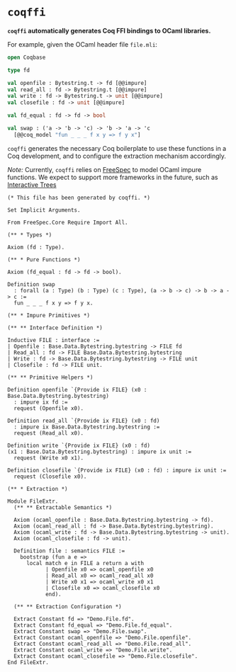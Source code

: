 # `coqffi`

**`coqffi` automatically generates Coq FFI bindings to OCaml
libraries.**

For example, given the OCaml header file `file.mli`:

```ocaml
open Coqbase

type fd

val openfile : Bytestring.t -> fd [@@impure]
val read_all : fd -> Bytestring.t [@@impure]
val write : fd -> Bytestring.t -> unit [@@impure]
val closefile : fd -> unit [@@impure]

val fd_equal : fd -> fd -> bool

val swap : ('a -> 'b -> 'c) -> 'b -> 'a -> 'c
  [@@coq_model "fun _ _ _ f x y => f y x"]
```

`coqffi` generates the necessary Coq boilerplate to use these
functions in a Coq development, and to configure the extraction
mechanism accordingly.

*Note:* Currently, `coqffi` relies on
[FreeSpec](https://github.com/ANSSI-FR/FreeSpec) to model OCaml impure
functions. We expect to support more frameworks in the future, such as
[Interactive Trees](https://github.com/DeepSpec/InteractionTrees)

```coq
(* This file has been generated by coqffi. *)

Set Implicit Arguments.

From FreeSpec.Core Require Import All.

(** * Types *)

Axiom (fd : Type).

(** * Pure Functions *)

Axiom (fd_equal : fd -> fd -> bool).

Definition swap
  : forall (a : Type) (b : Type) (c : Type), (a -> b -> c) -> b -> a -> c :=
  fun _ _ _ f x y => f y x.

(** * Impure Primitives *)

(** ** Interface Definition *)

Inductive FILE : interface :=
| Openfile : Base.Data.Bytestring.bytestring -> FILE fd
| Read_all : fd -> FILE Base.Data.Bytestring.bytestring
| Write : fd -> Base.Data.Bytestring.bytestring -> FILE unit
| Closefile : fd -> FILE unit.

(** ** Primitive Helpers *)

Definition openfile `{Provide ix FILE} (x0 : Base.Data.Bytestring.bytestring)
  : impure ix fd :=
  request (Openfile x0).

Definition read_all `{Provide ix FILE} (x0 : fd)
  : impure ix Base.Data.Bytestring.bytestring :=
  request (Read_all x0).

Definition write `{Provide ix FILE} (x0 : fd)
(x1 : Base.Data.Bytestring.bytestring) : impure ix unit :=
  request (Write x0 x1).

Definition closefile `{Provide ix FILE} (x0 : fd) : impure ix unit :=
  request (Closefile x0).

(** * Extraction *)

Module FileExtr.
  (** ** Extractable Semantics *)

  Axiom (ocaml_openfile : Base.Data.Bytestring.bytestring -> fd).
  Axiom (ocaml_read_all : fd -> Base.Data.Bytestring.bytestring).
  Axiom (ocaml_write : fd -> Base.Data.Bytestring.bytestring -> unit).
  Axiom (ocaml_closefile : fd -> unit).

  Definition file : semantics FILE :=
    bootstrap (fun a e =>
      local match e in FILE a return a with
            | Openfile x0 => ocaml_openfile x0
            | Read_all x0 => ocaml_read_all x0
            | Write x0 x1 => ocaml_write x0 x1
            | Closefile x0 => ocaml_closefile x0
            end).

  (** ** Extraction Configuration *)

  Extract Constant fd => "Demo.File.fd".
  Extract Constant fd_equal => "Demo.File.fd_equal".
  Extract Constant swap => "Demo.File.swap".
  Extract Constant ocaml_openfile => "Demo.File.openfile".
  Extract Constant ocaml_read_all => "Demo.File.read_all".
  Extract Constant ocaml_write => "Demo.File.write".
  Extract Constant ocaml_closefile => "Demo.File.closefile".
End FileExtr.
```
